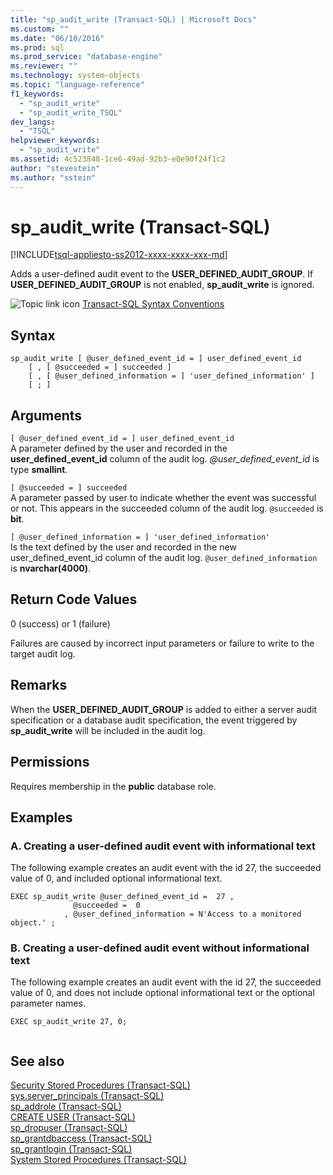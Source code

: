 ```yaml
---
title: "sp_audit_write (Transact-SQL) | Microsoft Docs"
ms.custom: ""
ms.date: "06/10/2016"
ms.prod: sql
ms.prod_service: "database-engine"
ms.reviewer: ""
ms.technology: system-objects
ms.topic: "language-reference"
f1_keywords: 
  - "sp_audit_write"
  - "sp_audit_write_TSQL"
dev_langs: 
  - "TSQL"
helpviewer_keywords: 
  - "sp_audit_write"
ms.assetid: 4c523848-1ce6-49ad-92b3-e0e90f24f1c2
author: "stevestein"
ms.author: "sstein"
---
```

# sp_audit_write (Transact-SQL)
[!INCLUDE[tsql-appliesto-ss2012-xxxx-xxxx-xxx-md](../../includes/tsql-appliesto-ss2012-xxxx-xxxx-xxx-md.md)]

  Adds a user-defined audit event to the **USER_DEFINED_AUDIT_GROUP**. If **USER_DEFINED_AUDIT_GROUP** is not enabled, **sp_audit_write** is ignored.  
  
 ![Topic link icon](../../database-engine/configure-windows/media/topic-link.gif "Topic link icon") [Transact-SQL Syntax Conventions](../../t-sql/language-elements/transact-sql-syntax-conventions-transact-sql.md)  
  
## Syntax  
  
```  
sp_audit_write [ @user_defined_event_id = ] user_defined_event_id
    [ , [ @succeeded = ] succeeded ]
    [ , [ @user_defined_information = ] 'user_defined_information' ]
    [ ; ]
```  
  
## Arguments  
 `[ @user_defined_event_id = ] user_defined_event_id`  
 A parameter defined by the user and recorded in the **user_defined_event_id** column of the audit log. *\@user_defined_event_id* is type **smallint**.  
  
 `[ @succeeded = ] succeeded`  
 A parameter passed by user to indicate whether the event was successful or not. This appears in the succeeded column of the audit log. `@succeeded` is **bit**.  
  
 `[ @user_defined_information = ] 'user_defined_information'`  
 Is the text defined by the user and recorded in the new user_defined_event_id column of the audit log. `@user_defined_information` is **nvarchar(4000)**.  
  
## Return Code Values  
 0 (success) or 1 (failure)  
  
 Failures are caused by incorrect input parameters or failure to write to the target audit log.  
  
## Remarks  
 When the **USER_DEFINED_AUDIT_GROUP** is added to either a server audit specification or a database audit specification, the event triggered by **sp_audit_write** will be included in the audit log.  
  
## Permissions  
 Requires membership in the **public** database role.  
  
## Examples  
  
### A. Creating a user-defined audit event with informational text  
 The following example creates an audit event with the id 27, the succeeded value of 0, and included optional informational text.  
  
```  
EXEC sp_audit_write @user_defined_event_id =  27 ,   
              @succeeded =  0   
            , @user_defined_information = N'Access to a monitored object.' ;  
```  
  
### B.  Creating a user-defined audit event without informational text  
 The following example creates an audit event with the id 27, the succeeded value of 0, and does not include optional informational text or the optional parameter names.  
  
```  
EXEC sp_audit_write 27, 0;  
  
```  
  
## See also  
 [Security Stored Procedures &#40;Transact-SQL&#41;](../../relational-databases/system-stored-procedures/security-stored-procedures-transact-sql.md)   
 [sys.server_principals &#40;Transact-SQL&#41;](../../relational-databases/system-catalog-views/sys-server-principals-transact-sql.md)   
 [sp_addrole &#40;Transact-SQL&#41;](../../relational-databases/system-stored-procedures/sp-addrole-transact-sql.md)   
 [CREATE USER &#40;Transact-SQL&#41;](../../t-sql/statements/create-user-transact-sql.md)   
 [sp_dropuser &#40;Transact-SQL&#41;](../../relational-databases/system-stored-procedures/sp-dropuser-transact-sql.md)   
 [sp_grantdbaccess &#40;Transact-SQL&#41;](../../relational-databases/system-stored-procedures/sp-grantdbaccess-transact-sql.md)   
 [sp_grantlogin &#40;Transact-SQL&#41;](../../relational-databases/system-stored-procedures/sp-grantlogin-transact-sql.md)   
 [System Stored Procedures &#40;Transact-SQL&#41;](../../relational-databases/system-stored-procedures/system-stored-procedures-transact-sql.md)  
  
  
